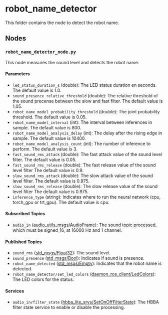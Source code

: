 # robot_name_detector
This folder contains the node to detect the robot name.

## Nodes
### `robot_name_detector_node.py`
This node measures the sound level and detects the robot name.

#### Parameters
 - `led_status_duration_s` (double): The LED status duration en seconds. The default value is 1.0.
 - `sound_presence_relative_threshold` (double): The relative threshold of the sound precense between the slow and fast filter. The default value is 1.05.
 - `robot_name_model_probability_threshold` (double): The joint probability threshold. The default value is 0.05.
 - `robot_name_model_interval` (int): The interval between inferences in sample. The default value is 800.
 - `robot_name_model_analysis_delay` (int): The delay after the rising edge in sample. The default value is 10400.
 - `robot_name_model_analysis_count` (int): The number of inference to perform. The default value is 3.
 - `fast_sound_rms_attack` (double): The fast attack value of the sound level filter. The default value is 0.05.
 - `fast_sound_rms_release` (double): The fast release value of the sound level filter The default value is 0.9.
 - `slow_sound_rms_attack` (double): The slow attack value of the sound level filter. The default value is 0.975.
 - `slow_sound_rms_release` (double): The slow release value of the sound level filter The default value is 0.975.
 - `inference_type` (string): Indicates where to run the neural network (cpu, torch_gpu or trt_gpu). The default value is cpu.

#### Subscribed Topics
 - `audio_in` ([audio_utils_msgs/AudioFrame](https://github.com/introlab/audio_utils/blob/main/audio_utils_msgs/msg/AudioFrame.msg)): The sound topic processed, which must be signed_16, at 16000 Hz and 1 channel.

#### Published Topics
 - `sound_rms` ([std_msgs/Float32](https://docs.ros.org/en/humble/p/std_msgs/interfaces/msg/Float32.html)): The sound level.
 - `sound_presence` ([std_msgs/Bool](https://docs.ros.org/en/humble/p/std_msgs/interfaces/msg/Bool.html)): Indicates if sound is presence.
 - `robot_name_detected` ([std_msgs/Empty](https://docs.ros.org/en/humble/p/std_msgs/interfaces/msg/Empty.html)): Indicates that the robot name is detected.
 - `robot_name_detector/set_led_colors` ([daemon_ros_client/LedColors](../../daemon_ros_client/msg/LedColors.msg)): The LED colors for the status.

#### Services
 - `audio_in/filter_state` ([hbba_lite_srvs/SetOnOffFilterState](../../utils/hbba_lite/hbba_lite_srvs/srv/SetOnOffFilterState.srv)): The HBBA filter state service to enable or disable the processing.
